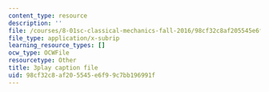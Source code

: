```yaml
---
content_type: resource
description: ''
file: /courses/8-01sc-classical-mechanics-fall-2016/98cf32c8af205545e6f99c7bb196991f_NiCMMn12CIs.srt
file_type: application/x-subrip
learning_resource_types: []
ocw_type: OCWFile
resourcetype: Other
title: 3play caption file
uid: 98cf32c8-af20-5545-e6f9-9c7bb196991f
---
```

